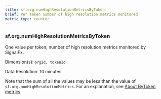 ```yaml
---
title: sf.org.numHighResolutionMetricsByToken
brief: Per token number of high resolution metrics monitored
metric_type: counter
---
```

### sf.org.numHighResolutionMetricsByToken

One value per token; number of high resolution metrics monitored by SignalFx.

Dimension(s): `orgId, tokenId`

Data Resolution: 10 minutes

Note that the sum of all the values may be less than the value of `sf.org.numHighResolutionMetrics`. For an explanation, see [About ByToken metrics](../readme.md#about-bytoken-metrics).
